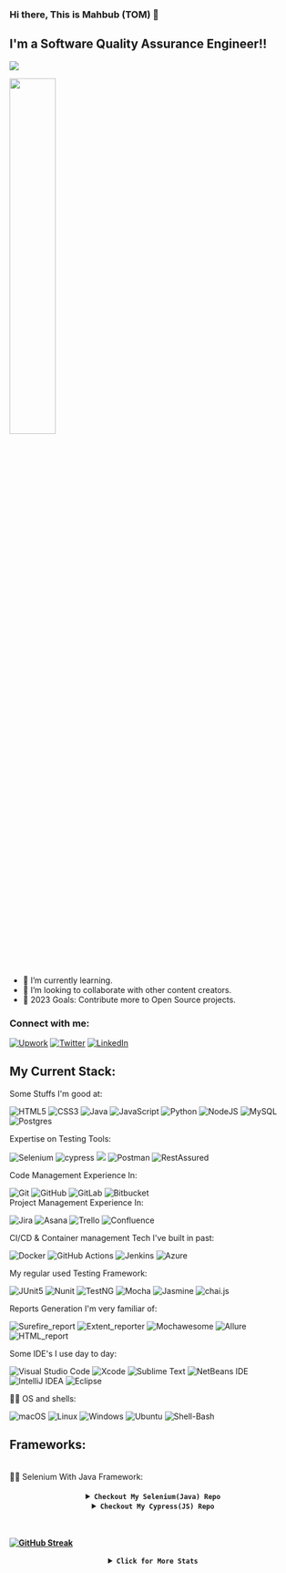 ### Hi there, This is Mahbub (TOM) 👋
## I'm a Software Quality Assurance Engineer!!

![](https://komarev.com/ghpvc/?username=Mahbub091&style=plastic&color=red)

<img src="https://camo.githubusercontent.com/21aadcba59e67081f84c016e8d1c4cd5bc5f176918d646dbecf1252468e524e6/68747470733a2f2f692e696d6775722e636f6d2f4f37756f5a69712e676966" data-canonical-src="https://i.imgur.com/O7uoZiq.gif" style="max-width: 100%;" width="40%">


- 🌱 I’m currently learning.
- 👯 I’m looking to collaborate with other content creators.
- 🥅 2023 Goals: Contribute more to Open Source projects.

### Connect with me:
[![Upwork](https://img.shields.io/badge/UpWork-6FDA44?style=for-the-badge&logo=Upwork&logoColor=white)](https://www.upwork.com/freelancers/~01bc845856f354174e)
[![Twitter](https://img.shields.io/badge/Twitter-%231DA1F2.svg?style=for-the-badge&logo=Twitter&logoColor=white)](https://twitter.com/tom_sqa/)
[![LinkedIn](https://img.shields.io/badge/linkedin-%230077B5.svg?style=for-the-badge&logo=linkedin&logoColor=white)](https://www.linkedin.com/in/mahbubrahman091/)
<br>

## My Current Stack:

Some Stuffs I'm good at:

![HTML5](https://img.shields.io/badge/html5-%23E34F26.svg?style=for-the-badge&logo=html5&logoColor=white)
![CSS3](https://img.shields.io/badge/css3-%231572B6.svg?style=for-the-badge&logo=css3&logoColor=white)
![Java](https://img.shields.io/badge/Java-ED8B00?style=for-the-badge&logo=openjdk&logoColor=white)
![JavaScript](https://img.shields.io/badge/javascript-%23323330.svg?style=for-the-badge&logo=javascript&logoColor=%23F7DF1E)
![Python](https://img.shields.io/badge/python-3670A0?style=for-the-badge&logo=python&logoColor=ffdd54)
![NodeJS](https://img.shields.io/badge/node.js-6DA55F?style=for-the-badge&logo=node.js&logoColor=white)
![MySQL](https://img.shields.io/badge/mysql-%2300f.svg?style=for-the-badge&logo=mysql&logoColor=white)
![Postgres](https://img.shields.io/badge/postgres-%23316192.svg?style=for-the-badge&logo=postgresql&logoColor=white)
 <br/>
 
Expertise on Testing Tools:
 <br/>
 
![Selenium](https://img.shields.io/badge/-selenium-%43B02A?style=for-the-badge&logo=selenium&logoColor=white)
![cypress](https://img.shields.io/badge/-cypress-%23E5E5E5?style=for-the-badge&logo=cypress&logoColor=058a5e)
<img src="https://img.shields.io/badge/webdriverio-%23EA5906.svg?&style=for-the-badge&logo=webdriverio&logoColor=white" />
![Postman](https://img.shields.io/badge/Postman-FF6C37?style=for-the-badge&logo=postman&logoColor=white)
![RestAssured](https://img.shields.io/badge/-restassured-000000?style=for-the-badge&logo=RestAssured)
<br/>

Code Management Experience In:
<br/>

![Git](https://img.shields.io/badge/git-%23F05033.svg?style=for-the-badge&logo=git&logoColor=white)
![GitHub](https://img.shields.io/badge/github-%23121011.svg?style=for-the-badge&logo=github&logoColor=white)
![GitLab](https://img.shields.io/badge/gitlab-%23181717.svg?style=for-the-badge&logo=gitlab&logoColor=white)
![Bitbucket](https://img.shields.io/badge/bitbucket-%230047B3.svg?style=for-the-badge&logo=bitbucket&logoColor=white)
<br/>
Project Management Experience In:
<br/>

![Jira](https://img.shields.io/badge/jira-%230A0FFF.svg?style=for-the-badge&logo=jira&logoColor=white)
![Asana](https://img.shields.io/badge/-Asana-informational?style=for-the-badge&logo=Asana)
![Trello](https://img.shields.io/badge/Trello-%23026AA7.svg?style=for-the-badge&logo=Trello&logoColor=white)
![Confluence](https://img.shields.io/badge/confluence-%23172BF4.svg?style=for-the-badge&logo=confluence&logoColor=white)
<br/>

CI/CD & Container management Tech I've built in past:
<br/>

![Docker](https://img.shields.io/badge/docker-%230db7ed.svg?style=for-the-badge&logo=docker&logoColor=white)
![GitHub Actions](https://img.shields.io/badge/github%20actions-%232671E5.svg?style=for-the-badge&logo=githubactions&logoColor=white)
![Jenkins](https://img.shields.io/badge/jenkins-%232C5263.svg?style=for-the-badge&logo=jenkins&logoColor=white)
![Azure](https://img.shields.io/badge/azure-%230072C6.svg?style=for-the-badge&logo=microsoftazure&logoColor=white)
<br/>

My regular used Testing Framework:
<br/>

![JUnit5](https://img.shields.io/static/v1?style=for-the-badge&message=JUnit5&color=25A162&logo=JUnit5&logoColor=FFFFFF&label=)
![Nunit](https://img.shields.io/badge/-Nunit-informational?style=for-the-badge&logo=appveyor)
![TestNG](https://img.shields.io/badge/-TestNG-informational?style=for-the-badge&logo=appveyor)
![Mocha](https://img.shields.io/badge/mocha.js-323330?style=for-the-badge&logo=mocha&logoColor=Brown)
![Jasmine](https://img.shields.io/badge/jasmine-%238A4182.svg?style=for-the-badge&logo=jasmine&logoColor=white)
![chai.js](https://img.shields.io/badge/chai.js-323330?style=for-the-badge&logo=chai&logoColor=red)
<br/>

Reports Generation I'm very familiar of:
<br/>

![Surefire_report](https://img.shields.io/badge/-Surefire_report-informational?style=for-the-badge&logo=appveyor)
![Extent_reporter](https://img.shields.io/badge/-Extent_reporter-informational?style=for-the-badge&logo=appveyor)
![Mochawesome](https://img.shields.io/badge/-Mochawesome-informational?style=for-the-badge&logo=appveyor)
![Allure](https://img.shields.io/badge/-Allure-informational?style=for-the-badge&logo=appveyor)
![HTML_report](https://img.shields.io/badge/-HTML_report-informational?style=for-the-badge&logo=appveyor)
<br/>

Some IDE's I use day to day:
<br/>

![Visual Studio Code](https://img.shields.io/badge/Visual%20Studio%20Code-0078d7.svg?style=for-the-badge&logo=visual-studio-code&logoColor=white)
![Xcode](https://img.shields.io/badge/Xcode-007ACC?style=for-the-badge&logo=Xcode&logoColor=white)
![Sublime Text](https://img.shields.io/badge/sublime_text-%23575757.svg?style=for-the-badge&logo=sublime-text&logoColor=important)
![NetBeans IDE](https://img.shields.io/badge/NetBeansIDE-1B6AC6.svg?style=for-the-badge&logo=apache-netbeans-ide&logoColor=white)
![IntelliJ IDEA](https://img.shields.io/badge/IntelliJIDEA-000000.svg?style=for-the-badge&logo=intellij-idea&logoColor=white)
![Eclipse](https://img.shields.io/badge/Eclipse-FE7A16.svg?style=for-the-badge&logo=Eclipse&logoColor=white)
<br/>
 
👨‍💻 OS and shells:
<br/>

![macOS](https://img.shields.io/static/v1?style=for-the-badge&message=macOS&color=000000&logo=macOS&logoColor=FFFFFF&label=)
![Linux](https://img.shields.io/static/v1?style=for-the-badge&message=Linux&color=222222&logo=Linux&logoColor=white&label=)
![Windows](https://img.shields.io/static/v1?style=for-the-badge&message=Windows&color=0078D6&logo=Windows&logoColor=FFFFFF&label=)
![Ubuntu](https://img.shields.io/badge/Ubuntu-informational?style=for-the-badge&logo=ubuntu&logoColor=white&color=E95420)
![Shell-Bash](https://img.shields.io/badge/Shell-Bash-informational?style=for-the-badge&logo=gnu-bash&logoColor=white&color=4EAA25)
   
## Frameworks:
<!--Here I've Created My Selenium Framework Details -->
<br />
👨‍💻 Selenium With Java Framework:
<br />
<br />
<details id="selenium-stack" align="center" margin-top="5px">
<div align="center">
  <img src="https://img.shields.io/badge/-selenium-%43B02A?style=for-the-badge&logo=selenium&logoColor=white" title="Selenium" alt="Selenium"/>&nbsp;
  <img src="https://img.shields.io/badge/Java-ED8B00?style=for-the-badge&logo=openjdk&logoColor=white" title="Java" alt="Java"/>&nbsp;
  <img src="https://img.shields.io/badge/Apache-Maven-%23ED8B00.svg?style=for-the-badge&logo=Apache-Maven&logoColor=#C71A36" title="Apache-Maven" alt="Apache-Maven"/>&nbsp;
  <img src="https://img.shields.io/badge/Test-NG-%23ED8B00.svg?style=for-the-badge&logo=Test-NG&logoColor=Test-NG" title="Test-NG" alt="Test-NG"/>&nbsp;
</div>
 <br />
<summary> <code><b>Checkout My Selenium(Java) Repo<b/></code>  </summary>
<div id="selenium_repo" align="center">
  <a href="https://github.com/Mahbub091/selenium_java_testng_automation">
    <img width="30%" src="https://img.shields.io/badge/-Tom's_Selenium_Repo-critical?style=plastic&logo=Selenium" alt="Tom's Selenium Showcase Repo"/>
  </a>
</div>
</details>

<!--Here I'll Create My Cypress Framework Details -->

<details align="center">
<summary> <b><code>Checkout My Cypress(JS) Repo</code><b/> </summary>
<div align="center">
  <img src="https://img.shields.io/badge/-cypress-%43B02A?style=for-the-badge&logo=cypress&logoColor=white" title="Cypress" alt="Cypress"/>&nbsp;
  <img src="https://img.shields.io/badge/javascript-%23323330.svg?style=for-the-badge&logo=javascript&logoColor=%23F7DF1E" title="JavaScript" alt="JavaScript"/>&nbsp;
  <img src="https://img.shields.io/badge/node.js-6DA55F?style=for-the-badge&logo=node.js&logoColor=white" title="Node.js" alt="Node.js"/>&nbsp;
  <img src="https://img.shields.io/badge/-mocha-%238D6748?style=for-the-badge&logo=mocha&logoColor=white" title="Mocha" alt="Mocha"/>&nbsp;
   <img src="https://img.shields.io/badge/chai.js-323330?style=for-the-badge&logo=chai&logoColor=red" title="Chai" alt="Chai"/>&nbsp;
    <img src="https://img.shields.io/badge/jasmine-%238A4182.svg?style=for-the-badge&logo=jasmine&logoColor=white" title="Jasmine" alt="Jasmine"/>&nbsp;
</div>
 <br />
<div id="cypress_repo" align="center">
  <a href="https://github.com/Mahbub091/cypress_e2e_showcase">
    <img width="30%" src="https://img.shields.io/badge/-Tom's_Cypress_Repo-critical?style=plastic&logo=Cypress" alt="Tom's Cypress Showcase Repo"/>
  </a>
</div>
</details>

<br />
<br />

[![GitHub Streak](http://github-readme-streak-stats.herokuapp.com?user=Mahbub091&theme=dark&date_format=j%20M%5B%20Y%5D)](https://git.io/streak-stats)

<details align="center">
    <summary> <code>Click for More Stats</code> </summary>
    <br>
    <img width="60%" src="https://github-profile-trophy.vercel.app/?username=Mahbub091&theme=onedark" />
</details>

<br/> 
